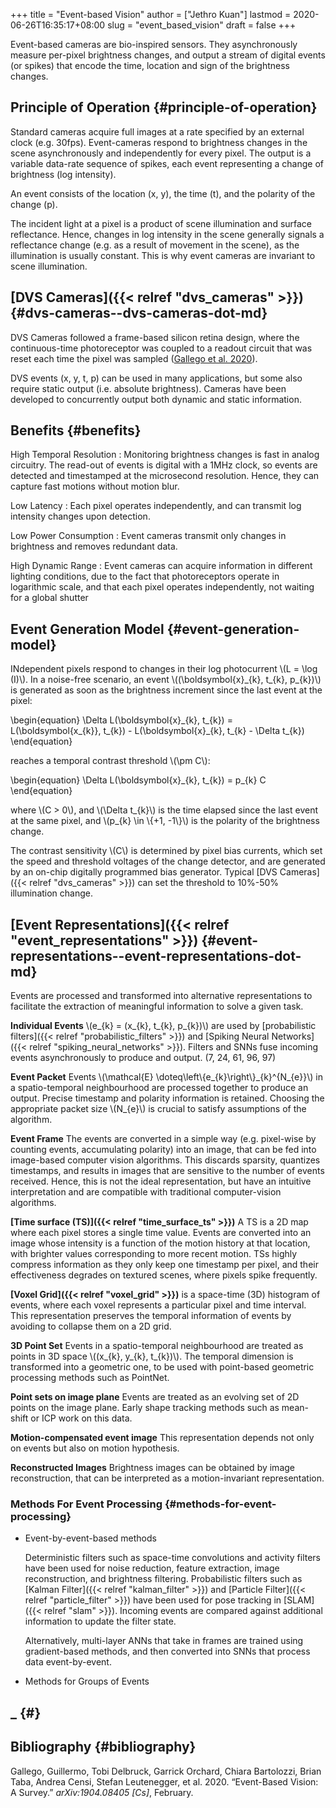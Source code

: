 +++
title = "Event-based Vision"
author = ["Jethro Kuan"]
lastmod = 2020-06-26T16:35:17+08:00
slug = "event_based_vision"
draft = false
+++

Event-based cameras are bio-inspired sensors. They asynchronously measure per-pixel brightness changes, and output a stream of digital events (or spikes) that encode the time, location and sign of the brightness changes.

## Principle of Operation {#principle-of-operation}

Standard cameras acquire full images at a rate specified by an external clock (e.g. 30fps). Event-cameras respond to brightness changes in the scene asynchronously and independently for every pixel. The output is a variable data-rate sequence of spikes, each event representing a change of brightness (log intensity).

An event consists of the location (x, y), the time (t), and the polarity of the change (p).

The incident light at a pixel is a product of scene illumination and surface reflectance. Hence, changes in log intensity in the scene generally signals a reflectance change (e.g. as a result of movement in the scene), as the illumination is usually constant. This is why event cameras are invariant to scene illumination.

## [DVS Cameras]({{< relref "dvs_cameras" >}}) {#dvs-cameras--dvs-cameras-dot-md}

DVS Cameras followed a frame-based silicon retina design, where the continuous-time photoreceptor was coupled to a readout circuit that was reset each time the pixel was sampled ([Gallego et al. 2020](#orgd5a886a)).

DVS events (x, y, t, p) can be used in many applications, but some also require static output (i.e. absolute brightness). Cameras have been developed to concurrently output both dynamic and static information.

## Benefits {#benefits}

High Temporal Resolution
: Monitoring brightness changes is fast in analog circuitry. The read-out of events is digital with a 1MHz clock, so events are detected and timestamped at the microsecond resolution. Hence, they can capture fast motions without motion blur.

Low Latency
: Each pixel operates independently, and can transmit log intensity changes upon detection.

Low Power Consumption
: Event cameras transmit only changes in brightness and removes redundant data.

High Dynamic Range
: Event cameras can acquire information in different lighting conditions, due to the fact that photoreceptors operate in logarithmic scale, and that each pixel operates independently, not waiting for a global shutter

## Event Generation Model {#event-generation-model}

INdependent pixels respond to changes in their log photocurrent \\(L = \log (I)\\). In a noise-free scenario, an event \\((\boldsymbol{x}\_{k}, t\_{k}, p\_{k})\\) is generated as soon as the brightness increment since the last event at the pixel:

\begin{equation}
\Delta L(\boldsymbol{x}\_{k}, t\_{k}) = L(\boldsymbol{x\_{k}}, t\_{k}) - L(\boldsymbol{x}\_{k}, t\_{k} - \Delta t\_{k})
\end{equation}

reaches a temporal contrast threshold \\(\pm C\\):

\begin{equation}
\Delta L(\boldsymbol{x}\_{k}, t\_{k}) = p\_{k} C
\end{equation}

where \\(C > 0\\), and \\(\Delta t\_{k}\\) is the time elapsed since the last event at the same pixel, and \\(p\_{k} \in \\{+1, -1\\}\\) is the polarity of the brightness change.

The contrast sensitivity \\(C\\) is determined by pixel bias currents, which set the speed and threshold voltages of the change detector, and are generated by an on-chip digitally programmed bias generator. Typical [DVS Cameras]({{< relref "dvs_cameras" >}}) can set the threshold to 10%-50% illumination change.

## [Event Representations]({{< relref "event_representations" >}}) {#event-representations--event-representations-dot-md}

Events are processed and transformed into alternative representations to facilitate the extraction of meaningful information to solve a given task.

**Individual Events** \\(e\_{k} = (x\_{k}, t\_{k}, p\_{k})\\) are used by [probabilistic filters]({{< relref "probabilistic_filters" >}}) and [Spiking Neural Networks]({{< relref "spiking_neural_networks" >}}). Filters and SNNs fuse incoming events asynchronously to produce and output. (7, 24, 61, 96, 97)

**Event Packet** Events \\(\mathcal{E} \doteq\left\\{e\_{k}\right\\}\_{k}^{N\_{e}}\\) in a spatio-temporal neighbourhood are processed together to produce an output. Precise timestamp and polarity information is retained. Choosing the appropriate packet size \\(N\_{e}\\) is crucial to satisfy assumptions of the algorithm.

**Event Frame** The events are converted in a simple way (e.g. pixel-wise by counting events, accumulating polarity) into an image, that can be fed into image-based computer vision algorithms. This discards sparsity, quantizes timestamps, and results in images that are sensitive to the number of events received. Hence, this is not the ideal representation, but have an intuitive interpretation and are compatible with traditional computer-vision algorithms.

**[Time surface (TS)]({{< relref "time_surface_ts" >}})** A TS is a 2D map where each pixel stores a single time value. Events are converted into an image whose intensity is a function of the motion history at that location, with brighter values corresponding to more recent motion. TSs highly compress information as they only keep one timestamp per pixel, and their effectiveness degrades on textured scenes, where pixels spike frequently.

**[Voxel Grid]({{< relref "voxel_grid" >}})** is a space-time (3D) histogram of events, where each voxel represents a particular pixel and time interval. This representation preserves the temporal information of events by avoiding to collapse them on a 2D grid.

**3D Point Set** Events in a spatio-temporal neighbourhood are treated as points in 3D space \\((x\_{k}, y\_{k}, t\_{k})\\). The temporal dimension is transformed into a geometric one, to be used with point-based geometric processing methods such as PointNet.

**Point sets on image plane** Events are treated as an evolving set of 2D points on the image plane. Early shape tracking methods such as mean-shift or ICP work on this data.

**Motion-compensated event image** This representation depends not only on events but also on motion hypothesis.

**Reconstructed Images** Brightness images can be obtained by image reconstruction, that can be interpreted as a motion-invariant representation.

### Methods For Event Processing {#methods-for-event-processing}

<!--list-separator-->

- Event-by-event-based methods

  Deterministic filters such as space-time convolutions and activity filters have been used for noise reduction, feature extraction, image reconstruction, and brightness filtering. Probabilistic filters such as [Kalman Filter]({{< relref "kalman_filter" >}}) and [Particle Filter]({{< relref "particle_filter" >}}) have been used for pose tracking in [SLAM]({{< relref "slam" >}}). Incoming events are compared against additional information to update the filter state.

  Alternatively, multi-layer ANNs that take in frames are trained using gradient-based methods, and then converted into SNNs that process data event-by-event.

<!--list-separator-->

- Methods for Groups of Events

## \_ {#}

## Bibliography {#bibliography}

<a id="orgd5a886a"></a>Gallego, Guillermo, Tobi Delbruck, Garrick Orchard, Chiara Bartolozzi, Brian Taba, Andrea Censi, Stefan Leutenegger, et al. 2020. “Event-Based Vision: A Survey.” _arXiv:1904.08405 [Cs]_, February.
